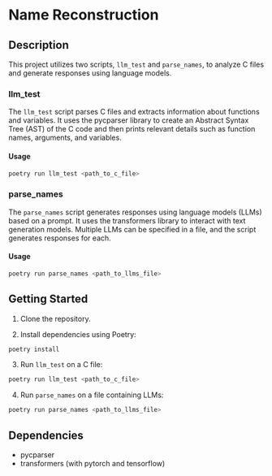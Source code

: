 # Name Reconstruction

## Description

This project utilizes two scripts, `llm_test` and `parse_names`, to analyze C
files and generate responses using language models.

### llm_test

The `llm_test` script parses C files and extracts information about functions 
and variables. It uses the pycparser library to create an Abstract Syntax Tree
(AST) of the C code and then prints relevant details such as function names,
arguments, and variables.

#### Usage

```bash
poetry run llm_test <path_to_c_file>
```

### parse_names

The `parse_names` script generates responses using language models (LLMs) based
on a prompt. It uses the transformers library to interact with text generation
models. Multiple LLMs can be specified in a file, and the script generates 
responses for each.

#### Usage

```bash
poetry run parse_names <path_to_llms_file>
```

## Getting Started

1. Clone the repository.

2. Install dependencies using Poetry:

 ```bash
 poetry install
 ```

3. Run `llm_test` on a C file:

 ```bash
 poetry run llm_test <path_to_c_file>
 ```

4. Run `parse_names` on a file containing LLMs:

 ```bash
 poetry run parse_names <path_to_llms_file>
 ```

## Dependencies
- pycparser
- transformers (with pytorch and tensorflow)
